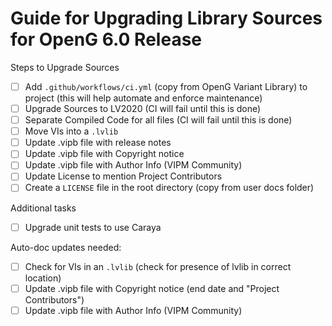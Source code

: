 # Guide for Upgrading Library Sources for OpenG 6.0 Release

Steps to Upgrade Sources

- [ ] Add `.github/workflows/ci.yml` (copy from OpenG Variant Library) to project (this will help automate and enforce maintenance)
- [ ] Upgrade Sources to LV2020 (CI will fail until this is done)
- [ ] Separate Compiled Code for all files (CI will fail until this is done)
- [ ] Move VIs into a `.lvlib`
- [ ] Update .vipb file with release notes
- [ ] Update .vipb file with Copyright notice
- [ ] Update .vipb file with Author Info (VIPM Community)
- [ ] Update License to mention Project Contributors
- [ ] Create a `LICENSE` file in the root directory (copy from user docs folder)

Additional tasks

- [ ] Upgrade unit tests to use Caraya


Auto-doc updates needed:

- [ ] Check for VIs in an `.lvlib` (check for presence of lvlib in correct location)
- [ ] Update .vipb file with Copyright notice (end date and "Project Contributors")
- [ ] Update .vipb file with Author Info (VIPM Community)
